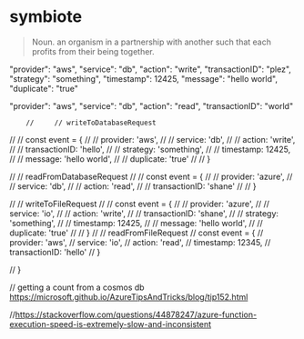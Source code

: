 # symbiote

> Noun. an organism in a partnership with another such that each profits from their being together.


"provider": "aws",
"service": "db",
"action": "write",
"transactionID": "plez",
"strategy": "something",
"timestamp": 12425,
"message": "hello world",
"duplicate": "true"


"provider": "aws",
        "service": "db",
        "action": "read",
        "transactionID": "world"

        //     // writeToDatabaseRequest
//     // const event = {
//     //     provider: 'aws',
//     //     service: 'db',
//     //     action: 'write',
//     //     transactionID: 'hello',
//     //     strategy: 'something',
//     //     timestamp: 12425,
//     //     message: 'hello world',
//     //     duplicate: 'true'
//     // }

//     // readFromDatabaseRequest
//     // const event = {
//     //     provider: 'azure',
//     //     service: 'db',
//     //     action: 'read',
//     //     transactionID: 'shane'
//     // }
    
    
//     // writeToFileRequest
//     // const event = {
//     //     provider: 'azure',
//     //     service: 'io',
//     //     action: 'write',
//     //     transactionID: 'shane',
//     //     strategy: 'something',
//     //     timestamp: 12425,
//     //     message: 'hello world',
//     //     duplicate: 'true'
//     // }
//     //  readFromFileRequest
//      const event = {
//         provider: 'aws',
//         service: 'io',
//         action: 'read',
//         timestamp: 12345,
//         transactionID: 'hello'
//     }
    

// }

// getting a count from a cosmos db
https://microsoft.github.io/AzureTipsAndTricks/blog/tip152.html


//https://stackoverflow.com/questions/44878247/azure-function-execution-speed-is-extremely-slow-and-inconsistent